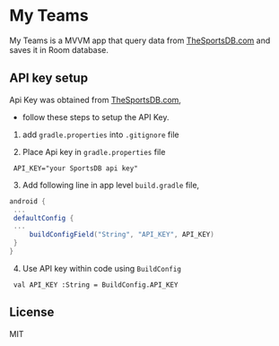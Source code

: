 # My Teams

My Teams is a MVVM app that query data from [TheSportsDB.com](https://www.thesportsdb.com/) and saves it in Room database.

## API key setup

Api Key was obtained from [TheSportsDB.com](https://www.thesportsdb.com/api.php),

- follow these steps to setup the API Key.


1. add `gradle.properties` into `.gitignore` file

2. Place Api key in `gradle.properties` file

  ```
   API_KEY="your SportsDB api key"
  ```

3. Add following line in app level `build.gradle` file,

  ```gradle
  android {
   ...
   defaultConfig {
   ...
       buildConfigField("String", "API_KEY", API_KEY)
   }
  }
  ```

4. Use API key within code using `BuildConfig`

  ```
   val API_KEY :String = BuildConfig.API_KEY
  ```

## License


MIT